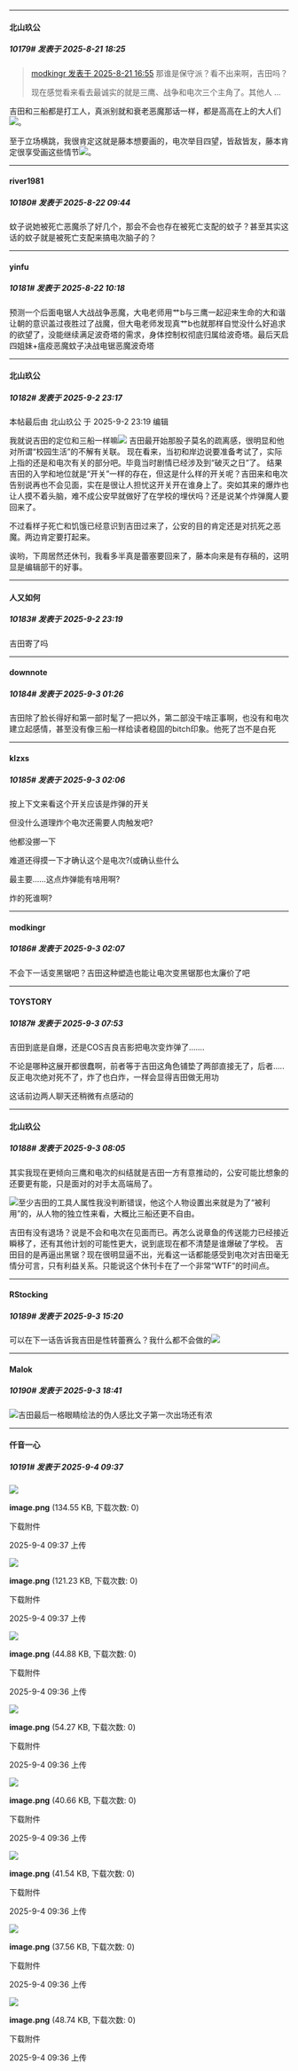 ﻿
*****

####  北山玖公  
##### 10179#       发表于 2025-8-21 18:25

<blockquote><a href="httphttps://stage1st.com/2b/forum.php?mod=redirect&amp;goto=findpost&amp;pid=68301410&amp;ptid=2043244" target="_blank">modkingr 发表于 2025-8-21 16:55</a>
那谁是保守派？看不出来啊，吉田吗？

现在感觉看来看去最诚实的就是三鹰、战争和电次三个主角了。其他人 ...</blockquote>
吉田和三船都是打工人，真派别就和衰老恶魔那话一样，都是高高在上的大人们<img src="https://static.stage1st.com/image/smiley/face2017/067.png" referrerpolicy="no-referrer">。

至于立场横跳，我很肯定这就是藤本想要画的，电次举目四望，皆敌皆友，藤本肯定很享受画这些情节<img src="https://static.stage1st.com/image/smiley/face2017/066.png" referrerpolicy="no-referrer">。

*****

####  river1981  
##### 10180#       发表于 2025-8-22 09:44

蚊子说她被死亡恶魔杀了好几个，那会不会也存在被死亡支配的蚊子？甚至其实这话的蚊子就是被死亡支配来搞电次脑子的？

*****

####  yinfu  
##### 10181#       发表于 2025-8-22 10:18

预测一个后面电锯人大战战争恶魔，大电老师用艹b与三鹰一起迎来生命的大和谐让朝的意识盖过夜胜过了战魔，但大电老师发现真艹b也就那样自觉没什么好追求的欲望了，没能继续满足波奇塔的需求，身体控制权彻底归属给波奇塔。最后天启四姐妹+瘟疫恶魔蚊子决战电锯恶魔波奇塔

*****

####  北山玖公  
##### 10182#       发表于 2025-9-2 23:17

 本帖最后由 北山玖公 于 2025-9-2 23:19 编辑 

我就说吉田的定位和三船一样嘛<img src="https://static.stage1st.com/image/smiley/face2017/026.png" referrerpolicy="no-referrer">
吉田最开始那股子莫名的疏离感，很明显和他对所谓“校园生活”的不解有关联。
现在看来，当初和岸边说要准备考试了，实际上指的还是和电次有关的部分吧。毕竟当时剧情已经涉及到“破灭之日”了。
结果吉田的入学和地位就是“开关”一样的存在，但这是什么样的开关呢？吉田来和电次告别说再也不会见面，实在是很让人担忧这开关开在谁身上了。突如其来的爆炸也让人摸不着头脑，难不成公安早就做好了在学校的埋伏吗？还是说某个炸弹魔人要回来了。

不过看样子死亡和饥饿已经意识到吉田过来了，公安的目的肯定还是对抗死之恶魔。两边肯定要打起来。

诶哟，下周居然还休刊，我看多半真是蕾塞要回来了，藤本向来是有存稿的，这明显是编辑部干的好事。

*****

####  人又如何  
##### 10183#       发表于 2025-9-2 23:19

吉田寄了吗


*****

####  downnote  
##### 10184#       发表于 2025-9-3 01:26

吉田除了脸长得好和第一部时髦了一把以外，第二部没干啥正事啊，也没有和电次建立起感情，甚至没有像三船一样给读者稳固的bitch印象。他死了岂不是白死

*****

####  klzxs  
##### 10185#       发表于 2025-9-3 02:06

按上下文来看这个开关应该是炸弹的开关

但没什么道理炸个电次还需要人肉触发吧?

他都没挪一下

难道还得摸一下才确认这个是电次?(或确认些什么

最主要……这点炸弹能有啥用啊?

炸的死谁啊?

*****

####  modkingr  
##### 10186#       发表于 2025-9-3 02:07

不会下一话变黑锯吧？吉田这种塑造也能让电次变黑锯那也太廉价了吧

*****

####  TOYSTORY  
##### 10187#       发表于 2025-9-3 07:53

吉田到底是自爆，还是COS吉良吉影把电次变炸弹了.......

不论是哪种这展开都很蠢啊，前者等于吉田这角色铺垫了两部直接无了，后者.....反正电次绝对死不了，炸了也白炸，一样会显得吉田做无用功

这话前边两人聊天还稍微有点感动的


*****

####  北山玖公  
##### 10188#       发表于 2025-9-3 08:05

其实我现在更倾向三鹰和电次的纠结就是吉田一方有意推动的，公安可能比想象的还要更有能，只是面对的对手太高端局了。

<img src="https://static.stage1st.com/image/smiley/face2017/018.png" referrerpolicy="no-referrer">至少吉田的工具人属性我没判断错误，他这个人物设置出来就是为了“被利用”的，从人物的独立性来看，大概比三船还更不自由。

吉田有没有退场？说是不会和电次在见面而已。再怎么说章鱼的传送能力已经接近瞬移了，还有其他计划的可能性更大，说到底现在都不清楚是谁爆破了学校。
吉田目的是再逼出黑锯？现在很明显逼不出，光看这一话都能感受到电次对吉田毫无情分可言，只有利益关系。只能说这个休刊卡在了一个非常“WTF”的时间点。

*****

####  RStocking  
##### 10189#       发表于 2025-9-3 15:20

可以在下一话告诉我吉田是性转蕾赛么？我什么都不会做的<img src="https://static.stage1st.com/image/smiley/face2017/050.png" referrerpolicy="no-referrer">

*****

####  Malok  
##### 10190#       发表于 2025-9-3 18:41

<img src="https://static.stage1st.com/image/smiley/face2017/067.png" referrerpolicy="no-referrer">吉田最后一格眼睛绘法的伪人感比文子第一次出场还有浓

*****

####  仟音一心  
##### 10191#       发表于 2025-9-4 09:37

<img src="https://img.stage1st.com/forum/202509/04/093740fs8aavtrib8uzscp.png" referrerpolicy="no-referrer">

<strong>image.png</strong> (134.55 KB, 下载次数: 0)

下载附件

2025-9-4 09:37 上传

<img src="https://img.stage1st.com/forum/202509/04/093747frlgx09a1c4k9x0g.png" referrerpolicy="no-referrer">

<strong>image.png</strong> (121.23 KB, 下载次数: 0)

下载附件

2025-9-4 09:37 上传

<img src="https://img.stage1st.com/forum/202509/04/093600yinwy4f44opnleuj.png" referrerpolicy="no-referrer">

<strong>image.png</strong> (44.88 KB, 下载次数: 0)

下载附件

2025-9-4 09:36 上传

<img src="https://img.stage1st.com/forum/202509/04/093606qtwr72u1l2ne94t5.png" referrerpolicy="no-referrer">

<strong>image.png</strong> (54.27 KB, 下载次数: 0)

下载附件

2025-9-4 09:36 上传

<img src="https://img.stage1st.com/forum/202509/04/093612x6kk6xugp0gux65d.png" referrerpolicy="no-referrer">

<strong>image.png</strong> (40.66 KB, 下载次数: 0)

下载附件

2025-9-4 09:36 上传

<img src="https://img.stage1st.com/forum/202509/04/093618pd7xkt7duyn4xyn6.png" referrerpolicy="no-referrer">

<strong>image.png</strong> (41.54 KB, 下载次数: 0)

下载附件

2025-9-4 09:36 上传

<img src="https://img.stage1st.com/forum/202509/04/093623t0wg91wokllbufdx.png" referrerpolicy="no-referrer">

<strong>image.png</strong> (37.56 KB, 下载次数: 0)

下载附件

2025-9-4 09:36 上传

<img src="https://img.stage1st.com/forum/202509/04/093628mtyzu7g14jgcfxo4.png" referrerpolicy="no-referrer">

<strong>image.png</strong> (48.74 KB, 下载次数: 0)

下载附件

2025-9-4 09:36 上传

